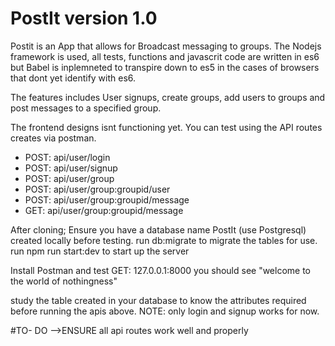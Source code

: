 # PostIt version 1.0

Postit is an App that allows for Broadcast messaging to groups. The Nodejs framework is used, all tests, functions and javascrit code are written in es6 but Babel is inplemneted to transpire down to es5 in the cases of browsers that dont yet identify with es6.

The features includes User signups, create groups, add users to groups and post messages to a specified group.

The frontend designs isnt functioning yet. You can test using the API routes creates via postman.
- POST: api/user/login
- POST: api/user/signup
- POST: api/user/group
- POST: api/user/group:groupid/user
- POST: api/user/group:groupid/message
- GET: api/user/group:groupid/message


After cloning;
Ensure you have a database name PostIt (use Postgresql) created locally before testing.
run db:migrate to migrate the tables for use.
run npm run start:dev to start up the server

Install Postman and test GET: 127.0.0.1:8000
you should see "welcome to the world of nothingness"

study the table created in your database to know the attributes required before running the apis above.
NOTE:
only login and signup works for now.

#TO- DO
-->ENSURE all api routes work well and properly




